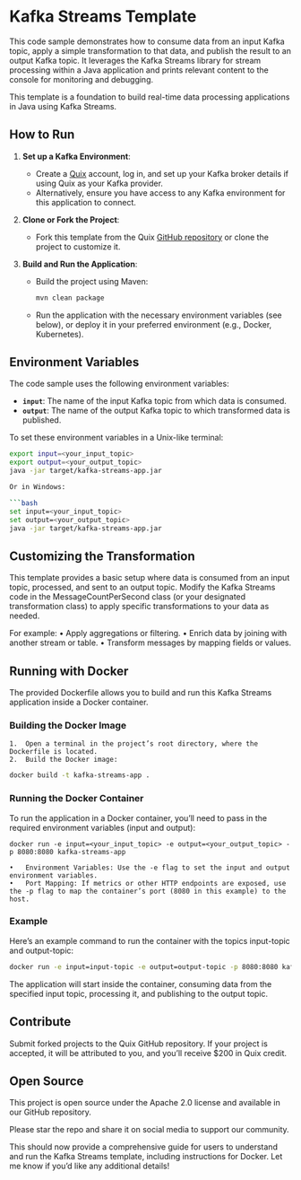 # Kafka Streams Template

This code sample demonstrates how to consume data from an input Kafka topic, apply a simple transformation to that data, and publish the result to an output Kafka topic. It leverages the Kafka Streams library for stream processing within a Java application and prints relevant content to the console for monitoring and debugging.

This template is a foundation to build real-time data processing applications in Java using Kafka Streams.

## How to Run

1. **Set up a Kafka Environment**:
   - Create a [Quix](https://portal.platform.quix.io/signup?xlink=github) account, log in, and set up your Kafka broker details if using Quix as your Kafka provider.
   - Alternatively, ensure you have access to any Kafka environment for this application to connect.

2. **Clone or Fork the Project**:
   - Fork this template from the Quix [GitHub repository](https://github.com/quixio/quix-samples) or clone the project to customize it.

3. **Build and Run the Application**:
   - Build the project using Maven:
     ```bash
     mvn clean package
     ```
   - Run the application with the necessary environment variables (see below), or deploy it in your preferred environment (e.g., Docker, Kubernetes).

## Environment Variables

The code sample uses the following environment variables:

- **`input`**: The name of the input Kafka topic from which data is consumed.
- **`output`**: The name of the output Kafka topic to which transformed data is published.

To set these environment variables in a Unix-like terminal:
```bash
export input=<your_input_topic>
export output=<your_output_topic>
java -jar target/kafka-streams-app.jar

Or in Windows:

```bash
set input=<your_input_topic>
set output=<your_output_topic>
java -jar target/kafka-streams-app.jar
```

## Customizing the Transformation

This template provides a basic setup where data is consumed from an input topic, processed, and sent to an output topic. Modify the Kafka Streams code in the MessageCountPerSecond class (or your designated transformation class) to apply specific transformations to your data as needed.

For example:
	•	Apply aggregations or filtering.
	•	Enrich data by joining with another stream or table.
	•	Transform messages by mapping fields or values.

## Running with Docker

The provided Dockerfile allows you to build and run this Kafka Streams application inside a Docker container.

### Building the Docker Image

	1.	Open a terminal in the project’s root directory, where the Dockerfile is located.
	2.	Build the Docker image:

```bash
docker build -t kafka-streams-app .
```


### Running the Docker Container

To run the application in a Docker container, you’ll need to pass in the required environment variables (input and output):

```
docker run -e input=<your_input_topic> -e output=<your_output_topic> -p 8080:8080 kafka-streams-app
```
	•	Environment Variables: Use the -e flag to set the input and output environment variables.
	•	Port Mapping: If metrics or other HTTP endpoints are exposed, use the -p flag to map the container’s port (8080 in this example) to the host.

### Example

Here’s an example command to run the container with the topics input-topic and output-topic:

```bash
docker run -e input=input-topic -e output=output-topic -p 8080:8080 kafka-streams-app
```

The application will start inside the container, consuming data from the specified input topic, processing it, and publishing to the output topic.

## Contribute

Submit forked projects to the Quix GitHub repository. If your project is accepted, it will be attributed to you, and you’ll receive $200 in Quix credit.

## Open Source

This project is open source under the Apache 2.0 license and available in our GitHub repository.

Please star the repo and share it on social media to support our community.

This should now provide a comprehensive guide for users to understand and run the Kafka Streams template, including instructions for Docker. Let me know if you’d like any additional details!